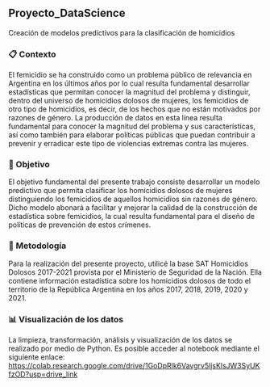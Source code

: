 ## Proyecto_DataScience
Creación de modelos predictivos para la clasificación de homicidios

### :clipboard: Contexto
El femicidio se ha construido como un problema público de relevancia en Argentina en los últimos años por lo cual resulta fundamental desarrollar estadísticas que permitan conocer la magnitud del problema y distinguir, dentro del universo de homicidios dolosos de mujeres, los femicidios de otro tipo de homicidios, es decir, de los hechos que no están motivados por razones de género. La producción de datos en esta línea resulta fundamental para conocer la magnitud del problema y sus características, así como también para elaborar políticas públicas que puedan contribuir a prevenir y erradicar este tipo de violencias extremas contra las mujeres. 

### :dart: Objetivo
El objetivo fundamental del presente trabajo consiste desarrollar un modelo predictivo que permita clasificar los homicidios dolosos de mujeres distinguiendo los femicidios de aquellos homicidios sin razones de género. 
Dicho modelo abonará a facilitar y mejorar la calidad de la construcción de estadística sobre femicidios, la cual resulta fundamental para el diseño de políticas de prevención de estos crímenes.

### :triangular_ruler: Metodología
Para la realización del presente proyecto, utilicé la base SAT Homicidios Dolosos 2017-2021 provista por el Ministerio de Seguridad de la Nación. Ella contiene información estadística sobre los homicidios dolosos de todo el territorio de la República Argentina en los años 2017, 2018, 2019, 2020 y 2021.

### :bar_chart: Visualización de los datos
La limpieza, transformación, análisis y visualización de los datos se realizado por medio de Python. 
Es posible acceder al notebook mediante el siguiente enlace: https://colab.research.google.com/drive/1GoDpRlk6Vavgrv5ljsKlsJW3SyUKfzOD?usp=drive_link 
